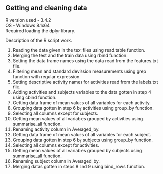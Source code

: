 ## Getting and cleaning data

R version used - 3.4.2<br/>
OS - Windows 8.1x64<br/>
Required loading the dplyr library.

Description of the R script work.
1. Reading the data given in the text files using read.table function.
2. Merging the test and the train data using rbind function.
3. Setting the data frame names using the data read from the features.txt file.
4. Filtering mean and standard deviasion measurements using grep function with regular expression.
5. Setting descriptive activity names for activities read from the labels.txt file.
6. Adding activities and subjects variables to the data gotten in step 4 using cbind function.
7. Getting data frame of mean values of all variables for each activity.
  1. Grouping data gotten in step 6 by activities using group_by function.
  2. Selecting all columns except for subjects.
  3. Getting mean values of all variables grouped by activities using summarise_all function.
  4. Renaming activity column in Averaged_by.
8. Getting data frame of mean values of all variables for each subject.
  1. Grouping data gotten in step 6 by subjects using group_by function.
  2. Selecting all columns except for activities.
  3. Getting mean values of all variables grouped by subjects using summarise_all function.
  4. Renaming subject column in Averaged_by.
9. Merging datas gotten in steps 8 and 9 using bind_rows function.